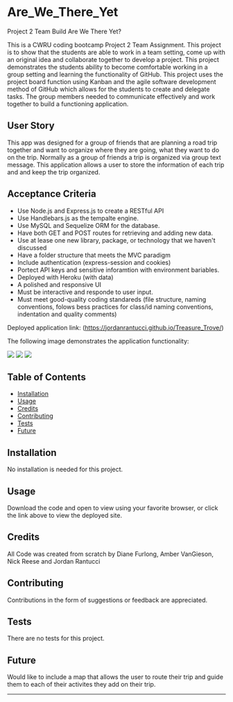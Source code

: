# Are_We_There_Yet
Project 2 Team Build Are We There Yet?

This is a CWRU coding bootcamp Project 2 Team Assignment.  This project is to show that the students are able to work in a team setting, come up with an original idea and
collaborate together to develop a project.  This project demonstrates the students ability to become comfortable working in a group setting and learning the functionality of GitHub. This project uses the project board function using Kanban and the agile software development method of GitHub which allows for the students to create and delegate tasks.  The group members needed to communicate effectively and work together to build a functioning application.

## User Story

This app was designed for a group of friends that are planning a road trip together and want to organize where they are going, what they want to do on the trip.  Normally as a group 
of friends a trip is organized via group text message.  This application allows a user to store the information of each trip and and keep the trip organized.




## Acceptance Criteria

* Use Node.js and Express.js to create a RESTful API
* Use Handlebars.js as the tempalte engine.
* Use MySQL and Sequelize ORM for the database.
* Have both GET and POST routes for retrieving and adding new data.
* Use at lease one new library, package, or technology that we haven't discussed
* Have a folder structure that meets the MVC paradigm
* Include authentication (express-session and cookies)
* Portect API keys and sensitive inforamtion with environment bariables.
* Deployed with Heroku (with data)
* A polished and responsive UI
* Must be interactive and responde to user input.
* Must meet good-quality coding standareds (file structure, naming conventions, folows bess practices for class/id naming conventions, indentation and quality comments)



Deployed application link: (https://jordanrantucci.github.io/Treasure_Trove/)

The following image demonstrates the application functionality:

<img src = "./assets/images/Treasure_Trove.jpg">
<img src = "./assets/images/map_example.jpg">
<img src = "./assets/images/treasure_chest_example.jpg">


## Table of Contents

* [Installation](#installation)
* [Usage](#usage)
* [Credits](#credits)
* [Contributing](#contributing)
* [Tests](#tests)
* [Future](#future)


## Installation

No installation is needed for this project.


## Usage 

Download the code and open to view using your favorite browser, or click the link above to view the deployed site.


## Credits

All Code was created from scratch by Diane Furlong, Amber VanGieson, Nick Reese and Jordan Rantucci


## Contributing

Contributions in the form of suggestions or feedback are appreciated.


## Tests

There are no tests for this project.

## Future 

Would like to include a map that allows the user to route their trip and guide them to each of their activites they add on their trip. 

---
